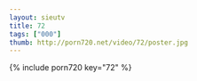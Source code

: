 ```yaml
--- 
layout: sieutv
title: 72
tags: ["000"]
thumb: http://porn720.net/video/72/poster.jpg
---
```

{% include porn720 key="72" %} 
